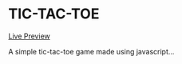 # TIC-TAC-TOE

[Live Preview](https://grapejuice1.github.io/TIC-TAC-TOE/)

A simple tic-tac-toe game made using javascript...
